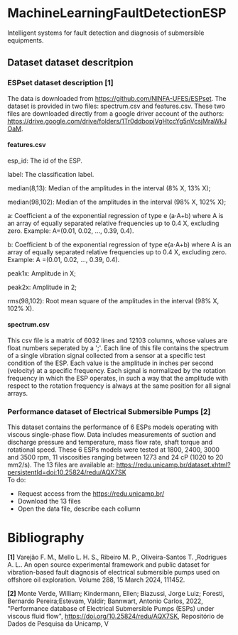 # MachineLearningFaultDetectionESP
Intelligent systems for fault detection and diagnosis of submersible equipments.

## Dataset dataset descritpion

### ESPset dataset description [1]
The data is downloaded from https://github.com/NINFA-UFES/ESPset. The dataset is provided in two files: spectrum.csv and features.csv. These two files are downloaded directly from a google driver account of the authors: https://drive.google.com/drive/folders/1Tr0ddbopjVgHtccYg5nVcsjMraWkJOaM.

#### features.csv
esp_id: The id of the ESP.

label: The classification label.

median(8,13): Median of the amplitudes in the interval (8% X, 13% X);

median(98,102): Median of the amplitudes in the interval (98% X, 102% X);

a: Coefficient a of the exponential regression of type e (a⋅A+b) where A is an array of equally separated relative frequencies up to 0.4 X, excluding zero. Example: A=(0.01, 0.02, ..., 0.39, 0.4).

b: Coefficient b of the exponential regression of type e(a⋅A+b) where A is an array of equally separated relative frequencies up to 0.4 X, excluding zero. Example: A =(0.01, 0.02, ..., 0.39, 0.4).

peak1x: Amplitude in X;

peak2x: Amplitude in 2;

rms(98,102): Root mean square of the amplitudes in the interval (98% X, 102% X).

#### spectrum.csv
This csv file is a matrix of 6032 lines and 12103 columns, whose values are float numbers seperated by a ';'. Each line of this file contains the spectrum of a single vibration signal collected from a sensor at a specific test condition of the ESP. Each value is the amplitude in inches per second (velocity) at a specific frequency. Each signal is normalized by the rotation frequency in which the ESP operates, in such a way that the amplitude with respect to the rotation frequency is always at the same position for all signal arrays.

### Performance dataset of Electrical Submersible Pumps [2]
This dataset contains the performance of 6 ESPs models operating with viscous single-phase flow. Data includes measurements of suction and discharge pressure and temperature, mass flow rate, shaft torque and rotational speed. These 6 ESPs models were tested at 1800, 2400, 3000 and 3500 rpm, 11 viscosities ranging between 1273 and 24 cP (1020 to 20 mm2/s). The 13 files are available at: https://redu.unicamp.br/dataset.xhtml?persistentId=doi:10.25824/redu/AQX7SK  
To do:
- Request access from the https://redu.unicamp.br/
- Download the 13 files
- Open the data file, describe each collumn

# Bibliography
**[1]** Varejão F. M., Mello L. H. S., Ribeiro M. P., Oliveira-Santos T. ,Rodrigues A. L.. An open source experimental framework and public dataset for vibration-based fault diagnosis of electrical submersible pumps used on offshore oil exploration. Volume 288, 15 March 2024, 111452.

**[2]** Monte Verde, William; Kindermann, Ellen; Biazussi, Jorge Luiz; Foresti, Bernardo Pereira;Estevam, Valdir; Bannwart, Antonio Carlos, 2022, &quot;Performance database of Electrical Submersible Pumps (ESPs) under viscous fluid flow&quot;, https://doi.org/10.25824/redu/AQX7SK, Repositório de Dados de Pesquisa da Unicamp, V


